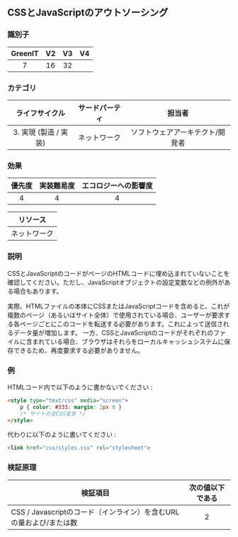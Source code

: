 ## CSSとJavaScriptのアウトソーシング

### 識別子

| GreenIT |  V2  |  V3  |  V4  |
|:-------:|:----:|:----:|:----:|
|  7    | 16  | 32  |      |

### カテゴリ

| ライフサイクル |  サードパーティ  |  担当者  |
|:---------:|:----:|:----:|
| 3. 実現 (製造 / 実装) | ネットワーク | ソフトウェアアーキテクト/開発者 |

### 効果

| 優先度 |      実装難易度       |  エコロジーへの影響度    |
|:-------------------:|:-------------------------:|:---------------------:|
| 4 | 4 | 4 |

|リソース                                      |
|:----------------------------------------------------------:|
|  ネットワーク  |

### 説明


CSSとJavaScriptのコードがページのHTMLコードに埋め込まれていないことを確認してください。ただし、JavaScriptオブジェクトの設定変数などの例外がある場合もあります。

実際、HTMLファイルの本体にCSSまたはJavaScriptコードを含めると、これが複数のページ（あるいはサイト全体）で使用されている場合、ユーザーが要求する各ページごとにこのコードを転送する必要があります。これによって送信されるデータ量が増加します。
一方、CSSとJavaScriptのコードがそれぞれのファイルに含まれている場合、ブラウザはそれらをローカルキャッシュシステムに保存できるため、再度要求する必要がありません。

### 例

HTMLコード内で以下のように書かないでください :
```html
<style type="text/css" media="screen">
    p { color: #333; margin: 2px 0 }
    /* サイトの全CSS宣言 */
</style>
```

代わりに以下のように書いてください :
```html
<link href="css/styles.css" rel="stylesheet">
```



### 検証原理

| 検証項目     | 次の値以下である   |  
|-------------------|:-------------------------:|
| CSS / Javascriptのコード（インライン）を含むURLの量および/または数   | 2  |
